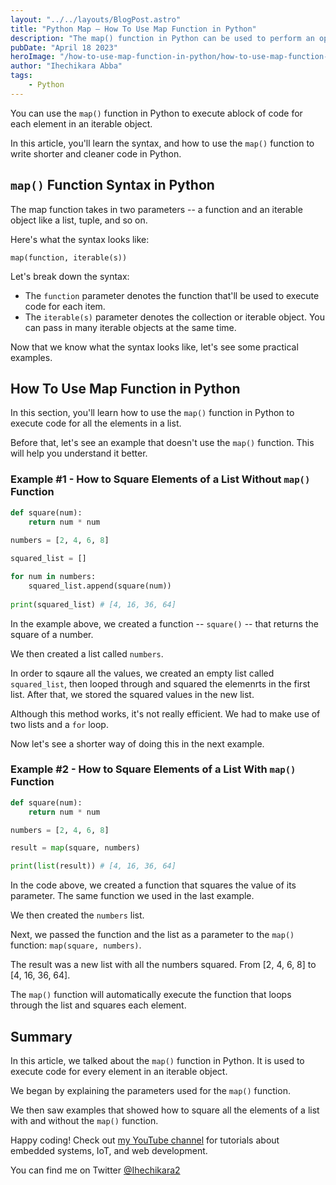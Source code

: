 ```yaml
---
layout: "../../layouts/BlogPost.astro"
title: "Python Map – How To Use Map Function in Python"
description: "The map() function in Python can be used to perform an operation on every element in a data collection."
pubDate: "April 18 2023"
heroImage: "/how-to-use-map-function-in-python/how-to-use-map-function-in-python.png"
author: "Ihechikara Abba"
tags:
    - Python
---
```


You can use the `map()` function in Python to execute ablock of code for each element in an iterable object. 

In this article, you'll learn the syntax, and how to use the `map()` function to write shorter and cleaner code in Python. 

## `map()` Function Syntax in Python

The map function takes in two parameters -- a function and an iterable object like a list, tuple, and so on. 

Here's what the syntax looks like: 

```
map(function, iterable(s))
```
Let's break down the syntax:

- The `function` parameter denotes the function that'll be used to execute code for each item.
- The `iterable(s)` parameter denotes the collection or iterable object. You can pass in many iterable objects at the same time.

Now that we know what the syntax looks like, let's see some practical examples. 

## How To Use Map Function in Python
In this section, you'll learn how to use the `map()` function in Python to execute code for all the elements in a list. 

Before that, let's see an example that doesn't use the `map()` function. This will help you understand it better. 

### Example #1 - How to Square Elements of a List Without `map()` Function

```python
def square(num):
	return num * num
	
numbers = [2, 4, 6, 8]

squared_list = []

for num in numbers:
    squared_list.append(square(num))
    
print(squared_list) # [4, 16, 36, 64]

```

In the example above, we created a function -- `square()` -- that returns the square of a number. 

We then created a list called `numbers`. 

In order to sqaure all the values, we created an empty list called `squared_list`, then looped through and squared the elemenrts in the first list. After that, we stored the squared values in the new list. 

Although this method works, it's not really efficient. We had to make use of two lists and a `for` loop. 

Now let's see a shorter way of doing this in the next example. 

### Example #2 - How to Square Elements of a List With `map()` Function

```python
def square(num):
	return num * num

numbers = [2, 4, 6, 8]

result = map(square, numbers)

print(list(result)) # [4, 16, 36, 64]
```

In the code above, we created a function that squares the value of its parameter. The same function we used in the last example. 

We then created the `numbers` list. 

Next, we passed the function and the list as a parameter to the `map()` function: `map(square, numbers)`. 

The result was a new list with all the numbers squared. From [2, 4, 6, 8] to [4, 16, 36, 64]. 

The `map()` function will automatically execute the function that loops through the list and squares each element. 

## Summary

In this article, we talked about the `map()` function in Python. It is used to execute code for every element in an iterable object. 

We began by explaining the parameters used for the `map()` function. 

We then saw examples that showed how to square all the elements of a list with and without the `map()` function. 

Happy coding! Check out [my YouTube channel](https://www.youtube.com/@Ihechikara) for tutorials about embedded systems, IoT, and web development.

You can find me on Twitter [@Ihechikara2](https://twitter.com/Ihechikara2)